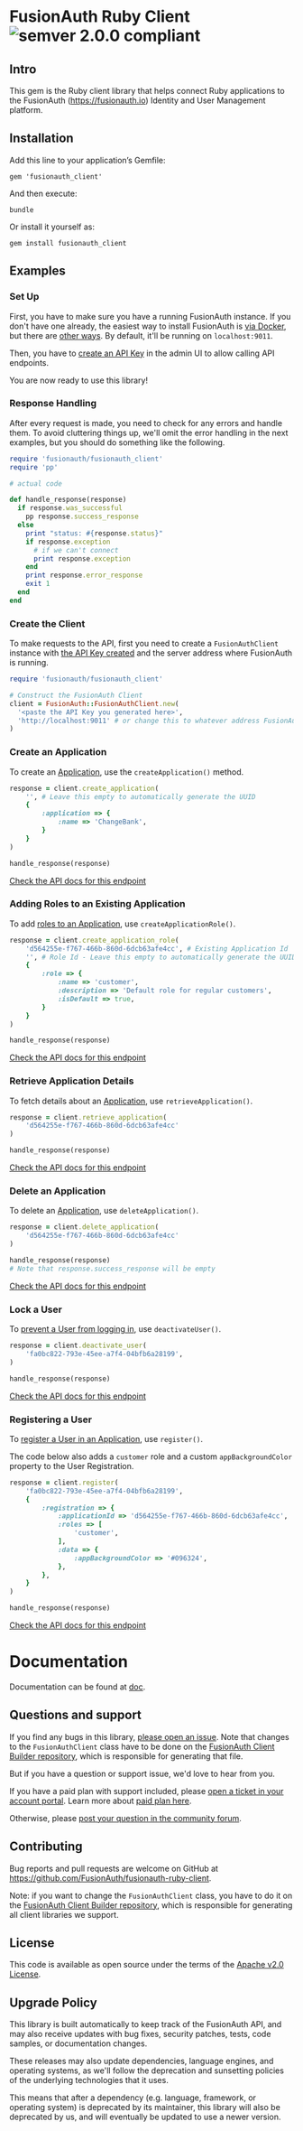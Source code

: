 # FusionAuth Ruby Client ![semver 2.0.0 compliant](http://img.shields.io/badge/semver-2.0.0-brightgreen.svg?style=flat-square)

## Intro

<!--
tag::forDocSite[]
-->

This gem is the Ruby client library that helps connect Ruby applications
to the FusionAuth (<https://fusionauth.io>) Identity and User Management
platform.

## Installation

Add this line to your application’s Gemfile:

    gem 'fusionauth_client'

And then execute:

    bundle

Or install it yourself as:

    gem install fusionauth_client


## Examples

### Set Up

First, you have to make sure you have a running FusionAuth instance. If you don't have one already, the easiest way to install FusionAuth is [via Docker](https://fusionauth.io/docs/get-started/download-and-install/docker), but there are [other ways](https://fusionauth.io/docs/get-started/download-and-install). By default, it'll be running on `localhost:9011`.

Then, you have to [create an API Key](https://fusionauth.io/docs/apis/authentication#managing-api-keys) in the admin UI to allow calling API endpoints.

You are now ready to use this library!

### Response Handling

After every request is made, you need to check for any errors and handle them. To avoid cluttering things up, we'll omit the error handling in the next examples, but you should do something like the following.

```ruby
require 'fusionauth/fusionauth_client'
require 'pp'

# actual code

def handle_response(response)
  if response.was_successful
    pp response.success_response
  else
    print "status: #{response.status}"
    if response.exception
      # if we can't connect
      print response.exception
    end
    print response.error_response
    exit 1
  end
end
```

### Create the Client

To make requests to the API, first you need to create a `FusionAuthClient` instance with [the API Key created](https://fusionauth.io/docs/apis/authentication#managing-api-keys) and the server address where FusionAuth is running.

```ruby
require 'fusionauth/fusionauth_client'

# Construct the FusionAuth Client
client = FusionAuth::FusionAuthClient.new(
  '<paste the API Key you generated here>',
  'http://localhost:9011' # or change this to whatever address FusionAuth is running on
)
```

### Create an Application

To create an [Application](https://fusionauth.io/docs/get-started/core-concepts/applications), use the `createApplication()` method.

```ruby
response = client.create_application(
    '', # Leave this empty to automatically generate the UUID
    {
        :application => {
            :name => 'ChangeBank',
        }
    }
)

handle_response(response)
```

[Check the API docs for this endpoint](https://fusionauth.io/docs/apis/applications#create-an-application)

### Adding Roles to an Existing Application

To add [roles to an Application](https://fusionauth.io/docs/get-started/core-concepts/applications#roles), use `createApplicationRole()`.

```ruby
response = client.create_application_role(
    'd564255e-f767-466b-860d-6dcb63afe4cc', # Existing Application Id
    '', # Role Id - Leave this empty to automatically generate the UUID
    {
        :role => {
            :name => 'customer',
            :description => 'Default role for regular customers',
            :isDefault => true,
        }
    }
)

handle_response(response)
```

[Check the API docs for this endpoint](https://fusionauth.io/docs/apis/applications#create-an-application-role)

### Retrieve Application Details

To fetch details about an [Application](https://fusionauth.io/docs/get-started/core-concepts/applications), use `retrieveApplication()`.

```ruby
response = client.retrieve_application(
    'd564255e-f767-466b-860d-6dcb63afe4cc'
)

handle_response(response)
```

[Check the API docs for this endpoint](https://fusionauth.io/docs/apis/applications#retrieve-an-application)

### Delete an Application

To delete an [Application](https://fusionauth.io/docs/get-started/core-concepts/applications), use `deleteApplication()`.

```ruby
response = client.delete_application(
    'd564255e-f767-466b-860d-6dcb63afe4cc'
)

handle_response(response)
# Note that response.success_response will be empty
```

[Check the API docs for this endpoint](https://fusionauth.io/docs/apis/applications#delete-an-application)

### Lock a User

To [prevent a User from logging in](https://fusionauth.io/docs/get-started/core-concepts/users), use `deactivateUser()`.

```ruby
response = client.deactivate_user(
    'fa0bc822-793e-45ee-a7f4-04bfb6a28199',
)

handle_response(response)
```

[Check the API docs for this endpoint](https://fusionauth.io/docs/apis/users#delete-a-user)

### Registering a User

To [register a User in an Application](https://fusionauth.io/docs/get-started/core-concepts/users#registrations), use `register()`.

The code below also adds a `customer` role and a custom `appBackgroundColor` property to the User Registration.

```ruby
response = client.register(
    'fa0bc822-793e-45ee-a7f4-04bfb6a28199',
    {
        :registration => {
            :applicationId => 'd564255e-f767-466b-860d-6dcb63afe4cc',
            :roles => [
                'customer',
            ],
            :data => {
                :appBackgroundColor => '#096324',
            },
        },
    }
)

handle_response(response)
```

[Check the API docs for this endpoint](https://fusionauth.io/docs/apis/registrations#create-a-user-registration-for-an-existing-user)

# Documentation

Documentation can be found at
[doc](https://github.com/FusionAuth/fusionauth-ruby-client/tree/master/doc).

<!--
end::forDocSite[]
-->

## Questions and support


If you find any bugs in this library, [please open an issue](https://github.com/FusionAuth/fusionauth-ruby-client/issues). Note that changes to the `FusionAuthClient` class have to be done on the [FusionAuth Client Builder repository](https://github.com/FusionAuth/fusionauth-client-builder/blob/master/src/main/client/ruby.client.ftl), which is responsible for generating that file.

But if you have a question or support issue, we'd love to hear from you.

If you have a paid plan with support included, please [open a ticket in your account portal](https://account.fusionauth.io/account/support/). Learn more about [paid plan here](https://fusionauth.io/pricing).

Otherwise, please [post your question in the community forum](https://fusionauth.io/community/forum/).

## Contributing

Bug reports and pull requests are welcome on GitHub at https://github.com/FusionAuth/fusionauth-ruby-client.

Note: if you want to change the `FusionAuthClient` class, you have to do it on the [FusionAuth Client Builder repository](https://github.com/FusionAuth/fusionauth-client-builder/blob/master/src/main/client/ruby.client.ftl), which is responsible for generating all client libraries we support.

## License

This code is available as open source under the terms of the [Apache v2.0 License](https://opensource.org/blog/license/apache-2-0).


## Upgrade Policy

This library is built automatically to keep track of the FusionAuth API, and may also receive updates with bug fixes, security patches, tests, code samples, or documentation changes.

These releases may also update dependencies, language engines, and operating systems, as we\'ll follow the deprecation and sunsetting policies of the underlying technologies that it uses.

This means that after a dependency (e.g. language, framework, or operating system) is deprecated by its maintainer, this library will also be deprecated by us, and will eventually be updated to use a newer version.